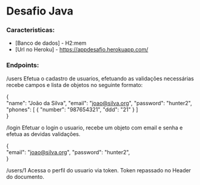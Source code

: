 # Desafio Java

### Caracteristicas:

- [Banco de dados] - H2:mem
- [Url no Heroku] - https://appdesafio.herokuapp.com/

### Endpoints:

/users
Efetua o cadastro de usuarios, efetuando as validações necessárias
recebe campos e lista de objetos no seguinte formato:

{        
    "name": "João da Silva",
    "email": "joao@silva.org",
    "password": "hunter2",
    "phones": [ 
        {
            "number": "987654321",
            "ddd": "21"
        }
     ]     
} 

/login
Efetuar o login o usuario, recebe um objeto com email e senha e efetua as devidas validações.

{         
    "email": "joao@silva.org",
    "password": "hunter2",   
} 

/users/1
Acessa o perfil do usuario via token.
Token repassado no Header do documento.






